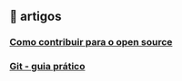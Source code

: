 ## :pencil: artigos

### [Como contribuir para o open source](https://opensource.guide/pt/how-to-contribute/)
### [Git - guia prático](http://rogerdudler.github.io/git-guide/index.pt_BR.html)